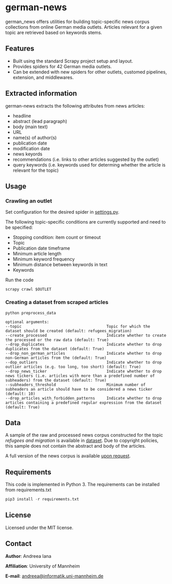 # german-news

german_news offers utilities for building topic-specific news corpus collections from online German media outlets. Articles relevant for a given topic are retrieved based on keywords stems. 

## Features
- Built using the standard Scrapy project setup and layout.
- Provides spiders for 42 German media outlets.
- Can be extended with new spiders for other outlets, customed pipelines, extension, and middlewares.

## Extracted information
german-news extracts the following attributes from news articles:
- headline
- abstract (lead paragraph)
- body (main text)
- URL
- name(s) of author(s)
- publication date
- modification date
- news keyords
- recommendations (i.e. links to other articles suggested by the outlet)
- query keywords (i.e. keywords used for determing whether the article is relevant for the topic)

## Usage

### Crawling an outlet
Set configuration for the desired spider in [settings.py](./news_crawler/settings.py). 

The following topic-specific conditions are currently supported and need to be specified:
- Stopping condition: item count or timeout
- Topic
- Publication date timeframe
- Minimum article length
- Minimum keyword frequency
- Minimum distance between keywords in text
- Keywords

Run the code
```
scrapy crawl $OUTLET
```

### Creating a dataset from scraped articles
```
python preprocess_data 

optional arguments:
--topic                                     Topic for which the dataset should be created (default: refugees_migration)
--create_processed                          Indicate whether to create the processed or the raw data (default: True)
--drop_duplicates                           Indicate whether to drop duplicates from the dataset (default: True)
--drop_non_german_articles                  Indicate whether to drop non-German articles from the (default: True)
--dop_outliers                              Indicate whether to drop outlier articles (e.g. too long, too short) (default: True)
--drop_news_ticker                          Indicate whether to drop news tickers (i.e. articles with more than a predefined number of subheaders) from the dataset (default: True)
--subheaders_threshold                      Minimum number of subheaders an article should have to be considered a news ticker (default: 10)
--drop_articles_with_forbidden_patterns     Indicate whether to drop articles containing a predefined regular expression from the dataset (default: True)
```

## Data
A sample of the raw and processed news corpus constructed for the topic *refugees and migration* is available in [dataset](/data/dataset). Due to copyright policies, this sample does not contain the abstract and body of the articles. 

A full version of the news corpus is available [upon request](mailto:andreea@informatik.uni-mannheim.de).

## Requirements
This code is implemented in Python 3. The requirements can be installed from requirements.txt


```python
pip3 install -r requirements.txt
```

## License
Licensed under the MIT license.

## Contact
**Author**: Andreea Iana

**Affiliation**: University of Mannheim

**E-mail**: andreea@informatik.uni-mannheim.de
